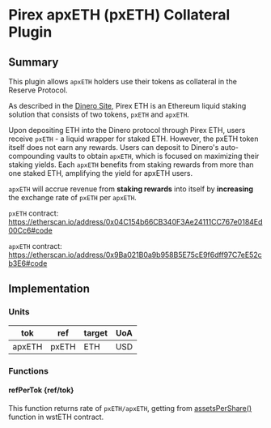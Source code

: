 # Pirex apxETH (pxETH) Collateral Plugin

## Summary

This plugin allows `apxETH` holders use their tokens as collateral in the Reserve Protocol.

As described in the [Dinero Site](https://dineroismoney.com/docs/pirex-eth-overview), Pirex ETH is an Ethereum liquid staking solution that consists of two tokens, `pxETH` and `apxETH`.

Upon depositing ETH into the Dinero protocol through Pirex ETH, users receive `pxETH` - a liquid wrapper for staked ETH. However, the pxETH token itself does not earn any rewards. Users can deposit to Dinero's auto-compounding vaults to obtain `apxETH`, which is focused on maximizing their staking yields. Each `apxETH` benefits from staking rewards from more than one staked ETH, amplifying the yield for apxETH users.

`apxETH` will accrue revenue from **staking rewards** into itself by **increasing** the exchange rate of `pxETH` per `apxETH`.

`pxETH` contract: <https://etherscan.io/address/0x04C154b66CB340F3Ae24111CC767e0184Ed00Cc6#code>

`apxETH` contract: <https://etherscan.io/address/0x9Ba021B0a9b958B5E75cE9f6dff97C7eE52cb3E6#code>

## Implementation

### Units

| tok    | ref   | target | UoA |
| ------ | ----- | ------ | --- |
| apxETH | pxETH | ETH    | USD |

### Functions

#### refPerTok {ref/tok}

This function returns rate of `pxETH/apxETH`, getting from [assetsPerShare()](https://etherscan.io/token/0x9Ba021B0a9b958B5E75cE9f6dff97C7eE52cb3E6#readContract) function in wstETH contract.
